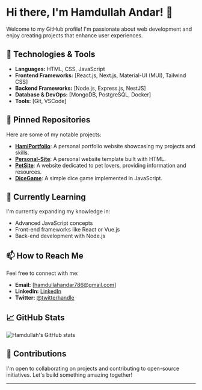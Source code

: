 # Hi there, I'm Hamdullah Andar! 👋

Welcome to my GitHub profile! I'm passionate about web development and enjoy creating projects that enhance user experiences.

## 🔧 Technologies & Tools

- **Languages:** HTML, CSS, JavaScript
- **Frontend Frameworks:** [React.js, Next.js, Material-UI (MUI), Tailwind CSS]
- **Backend Frameworks:** [Node.js, Express.js, NestJS]
- **Database & DevOps:** [MongoDB, PostgreSQL, Docker]
- **Tools:** [Git, VSCode]

## 📌 Pinned Repositories

Here are some of my notable projects:

- [**HamiPortfolio**](https://github.com/Hamdullah-Andar/HamiPortfolio): A personal portfolio website showcasing my projects and skills.
- [**Personal-Site**](https://github.com/Hamdullah-Andar/Personal-Site): A personal website template built with HTML.
- [**PetSite**](https://github.com/Hamdullah-Andar/PetSite): A website dedicated to pet lovers, providing information and resources.
- [**DiceGame**](https://github.com/Hamdullah-Andar/DiceGame): A simple dice game implemented in JavaScript.

## 🌱 Currently Learning

I'm currently expanding my knowledge in:

- Advanced JavaScript concepts
- Front-end frameworks like React or Vue.js
- Back-end development with Node.js

## 📫 How to Reach Me

Feel free to connect with me:

- **Email:** [hamdullahandar786@gmail.com]
- **LinkedIn:** [LinkedIn](https://www.linkedin.com/in/hamdullah-andar-98b35894/)
- **Twitter:** [@twitterhandle](https://twitter.com/HamdullahAndar)

## 📈 GitHub Stats

![Hamdullah's GitHub stats](https://github-readme-stats.vercel.app/api?username=Hamdullah-Andar&show_icons=true&theme=radical)

## 🤝 Contributions

I'm open to collaborating on projects and contributing to open-source initiatives. Let's build something amazing together!

---

